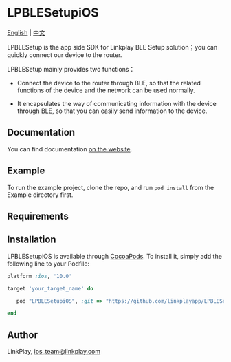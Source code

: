 # LPBLESetupiOS

[English](README.md) | [中文](README_zh.md)

LPBLESetup is the app side SDK for Linkplay BLE Setup solution；you can quickly connect our device to the router.

LPBLESetup mainly provides two functions：

- Connect the device to the router through BLE, so that the related functions of the device and the network can be used normally.

- It encapsulates the way of communicating information with the device through BLE, so that you can easily send information to the device.

## Documentation

You can find documentation [on the website](https://linkplayapp.github.io/linkplay_sdk_doc/en/).

## Example

To run the example project, clone the repo, and run `pod install` from the Example directory first.

## Requirements

## Installation

LPBLESetupiOS is available through [CocoaPods](https://cocoapods.org). To install
it, simply add the following line to your Podfile:

```ruby
platform :ios, '10.0'

target 'your_target_name' do

   pod "LPBLESetupiOS", :git => "https://github.com/linkplayapp/LPBLESetupiOS.git"

end
```

## Author

LinkPlay, ios_team@linkplay.com
